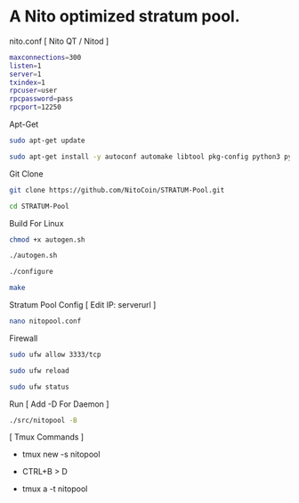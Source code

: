 # A Nito optimized stratum pool.


nito.conf [ Nito QT / Nitod ]
```bash
maxconnections=300
listen=1
server=1
txindex=1
rpcuser=user
rpcpassword=pass
rpcport=12250
```


Apt-Get
```bash
sudo apt-get update

sudo apt-get install -y autoconf automake libtool pkg-config python3 python3-pip build-essential libssl-dev git yasm libzmq3-dev libpq-dev libgsl-dev pkgconf git tmux nano
```
Git Clone
```bash
git clone https://github.com/NitoCoin/STRATUM-Pool.git

cd STRATUM-Pool
```
Build For Linux
```bash
chmod +x autogen.sh

./autogen.sh

./configure

make
```
Stratum Pool Config [ Edit IP: serverurl ]
```bash
nano nitopool.conf
```

Firewall
```bash
sudo ufw allow 3333/tcp

sudo ufw reload

sudo ufw status
```

Run [ Add -D For Daemon ]
```bash
./src/nitopool -B
```

[ Tmux Commands ]
* tmux new -s nitopool

* CTRL+B > D

* tmux a -t nitopool

